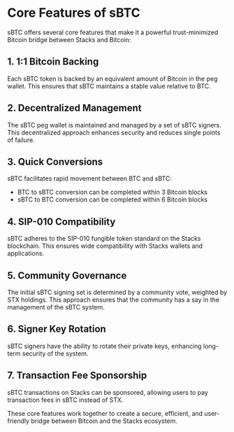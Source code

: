 # Core Features of sBTC

sBTC offers several core features that make it a powerful trust-minimized Bitcoin bridge between Stacks and Bitcoin:

## 1. 1:1 Bitcoin Backing

Each sBTC token is backed by an equivalent amount of Bitcoin in the peg wallet. This ensures that sBTC maintains a stable value relative to BTC.

## 2. Decentralized Management

The sBTC peg wallet is maintained and managed by a set of sBTC signers. This decentralized approach enhances security and reduces single points of failure.

## 3. Quick Conversions

sBTC facilitates rapid movement between BTC and sBTC:

- BTC to sBTC conversion can be completed within 3 Bitcoin blocks
- sBTC to BTC conversion can be completed within 6 Bitcoin blocks

## 4. SIP-010 Compatibility

sBTC adheres to the SIP-010 fungible token standard on the Stacks blockchain. This ensures wide compatibility with Stacks wallets and applications.

## 5. Community Governance

The initial sBTC signing set is determined by a community vote, weighted by STX holdings. This approach ensures that the community has a say in the management of the sBTC system.

## 6. Signer Key Rotation

sBTC signers have the ability to rotate their private keys, enhancing long-term security of the system.

## 7. Transaction Fee Sponsorship

sBTC transactions on Stacks can be sponsored, allowing users to pay transaction fees in sBTC instead of STX.

These core features work together to create a secure, efficient, and user-friendly bridge between Bitcoin and the Stacks ecosystem.
